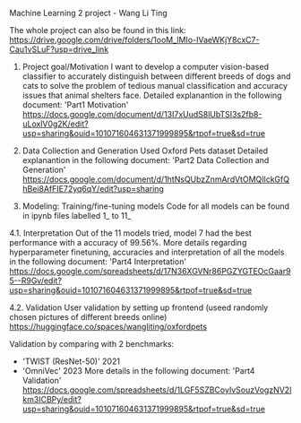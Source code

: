 Machine Learning 2 project - Wang Li Ting

The whole project can also be found in this link:
https://drive.google.com/drive/folders/1ooM_lMIo-IVaeWKjY8cxC7-Cau1vSLuF?usp=drive_link

1. Project goal/Motivation
I want to develop a computer vision-based classifier to accurately distinguish between different breeds of dogs and cats to solve the problem of tedious manual classification and accuracy issues that animal shelters face.
  Detailed explanantion in the following document:
  'Part1 Motivation'
https://docs.google.com/document/d/13I7xUudS8lUbTSI3s2fb8-uLoxlV0g2K/edit?usp=sharing&ouid=101071604631371999895&rtpof=true&sd=true

3. Data Collection and Generation
Used Oxford Pets dataset
  Detailed explanantion in the following document:
  'Part2 Data Collection and Generation'
https://docs.google.com/document/d/1htNsQUbzZnmArdVtOMQIlckGfQhBei8AfFIE72yq6qY/edit?usp=sharing

5. Modeling: Training/fine-tuning models
Code for all models can be found in ipynb files labelled 1_ to 11_

4.1. Interpretation 
Out of the 11 models tried, model 7 had the best performance with a accuracy of 99.56%.
  More details regarding hyperparameter finetuning, accuracies and
  interpretation of all the models in the following document:
  'Part4 Interpretation'
https://docs.google.com/spreadsheets/d/17N36XGVNr86PGZYGTEOcGaar95--R9Gv/edit?usp=sharing&ouid=101071604631371999895&rtpof=true&sd=true

4.2. Validation
User validation by setting up frontend
(useed randomly chosen pictures of different breeds online)
https://huggingface.co/spaces/wangliting/oxfordpets

Validation by comparing with 2 benchmarks: 
- 'TWIST (ResNet-50)' 2021
- 'OmniVec' 2023
  More details in the following document:
  'Part4 Validation'
https://docs.google.com/spreadsheets/d/1LGF5SZBCoyIvSouzVogzNV2Ikm3ICBPy/edit?usp=sharing&ouid=101071604631371999895&rtpof=true&sd=true
